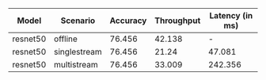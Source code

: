 | Model    | Scenario     |   Accuracy |   Throughput | Latency (in ms)   |
|----------|--------------|------------|--------------|-------------------|
| resnet50 | offline      |     76.456 |       42.138 | -                 |
| resnet50 | singlestream |     76.456 |       21.24  | 47.081            |
| resnet50 | multistream  |     76.456 |       33.009 | 242.356           |